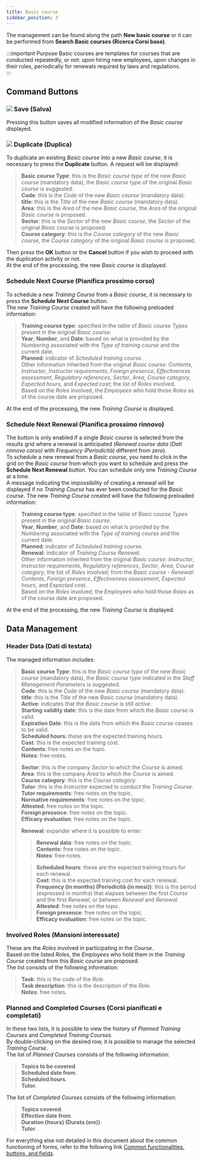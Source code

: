 ```yaml
---
title: Basic course
sidebar_position: 3
---
```


The management can be found along the path **New basic course** or it can be performed from **Search Basic courses (Ricerca Corsi base)**.   


:::important Purpose
Basic courses are templates for courses that are conducted repeatedly, or not: upon hiring new employees, upon changes in their roles, periodically for renewals required by laws and regulations.   
:::


## Command Buttons


### ![](/img/neutral/common/save.png) Save (Salva)

Pressing this button saves all modified information of the *Basic course* displayed.   


### ![](/img/neutral/common/duplicate.png) Duplicate (Duplica)

To duplicate an existing *Basic course* into a new *Basic course*, it is necessary to press the **Duplicate** button. A request will be displayed:   
> **Basic course Type**: this is the *Basic course type* of the new *Basic course* (mandatory data), the *Basic course type* of the original *Basic course* is suggested.   
> **Code**: this is the *Code* of the new *Basic course* (mandatory data).   
> **title**: this is the *Title* of the new *Basic course* (mandatory data).   
> **Area**: this is the *Area* of the new *Basic course*, the *Area* of the original *Basic course* is proposed.   
> **Sector**: this is the *Sector* of the new *Basic course*, the *Sector* of the original *Basic course* is proposed.   
> **Course category**: this is the *Course category* of the new *Basic course*, the *Course category* of the original *Basic course* is proposed.   

Then press the **OK** button or the **Cancel** button if you wish to proceed with the duplication activity or not.   
At the end of the processing, the new *Basic course* is displayed.


### Schedule Next Course (Pianifica prossimo corso)

To schedule a new *Training Course* from a *Basic course*, it is necessary to press the **Schedule Next Course** button.   
The new *Training Course* created will have the following preloaded information:   
> **Training course type**: specified in the table of *Basic course Types* present in the original *Basic course*.   
> **Year**, **Number**, and **Date**: based on what is provided by the *Numbering* associated with the *Type of training course* and the current date.   
> **Planned**: indicator of *Scheduled training course*.   
> Other information inherited from the original *Basic course*: *Contents*, *Instructor*, *Instructor requirements*, *Foreign presence*, *Effectiveness assessment*, *Regulatory references*, *Sector*, *Area*, *Course category*, *Expected hours*, and *Expected cost*; the list of *Roles* involved.   
> Based on the *Roles* involved, the *Employees* who hold those *Roles* as of the course date are proposed.   

At the end of the processing, the new *Training Course* is displayed.

### Schedule Next Renewal (Pianifica prossimo rinnovo)

The button is only enabled if a single *Basic course* is selected from the results grid where a renewal is anticipated (*Renewal course data (Dati rinnovo corso)* with *Frequency (Periodicità)* different from *zero*).   
To schedule a new renewal from a *Basic course*, you need to click in the grid on the *Basic course* from which you want to schedule and press the **Schedule Next Renewal** button. You can schedule only one *Training Course* at a time.   
A message indicating the impossibility of creating a renewal will be displayed if no *Training Course* has ever been conducted for the *Basic course*. 
The new *Training Course* created will have the following preloaded information:   
> **Training course type**: specified in the table of *Basic course Types* present in the original *Basic course*.   
> **Year**, **Number**, and **Date**: based on what is provided by the *Numbering* associated with the *Type of training course* and the current date.   
> **Planned**: indicator of *Scheduled training course*.   
> **Renewal**: indicator of *Training Course Renewal*.   
> Other information inherited from the original *Basic course*: *Instructor*, *Instructor requirements*, *Regulatory references*, *Sector*, *Area*, *Course category*, the list of *Roles* involved; from the *Basic course - Renewal*: *Contents*, *Foreign presence*, *Effectiveness assessment*, *Expected hours*, and *Expected cost*.   
> Based on the *Roles* involved, the *Employees* who hold those *Roles* as of the course date are proposed.   

At the end of the processing, the new *Training Course* is displayed.


## Data Management


### Header Data (Dati di testata)

The managed information includes:   
> **Basic course Type**: this is the *Basic course type* of the new *Basic course* (mandatory data), the *Basic course type* indicated in the *Staff Management Parameters* is suggested.   
> **Code**: this is the *Code* of the new *Basic course* (mandatory data).   
> **title**: this is the *Title* of the new *Basic course* (mandatory data).   
> **Active**: indicates that the *Basic course* is still *active*.   
> **Starting validity date**: this is the date from which the *Basic course* is valid.   
> **Expiration Date**: this is the date from which the *Basic course* ceases to be valid.   
> **Scheduled hours**: these are the expected training hours.   
> **Cost**: this is the expected training cost.   
> **Contents**: free notes on the topic.   
> **Notes**: free notes.   
>   
> **Sector**: this is the company *Sector* to which the *Course* is aimed.   
> **Area**: this is the company *Area* to which the *Course* is aimed.   
> **Course category**: this is the *Course category*.   
> **Tutor**: this is the *Instructor* expected to conduct the *Training Course*.   
> **Tutor requirements**: free notes on the topic.   
> **Normative requirements**: free notes on the topic.   
> **Attested**: free notes on the topic.   
> **Foreign presence**: free notes on the topic.   
> **Efficacy evaluation**: free notes on the topic.   
>
> **Renewal**: expander where it is possible to enter:   
>
>> **Renewal data**: free notes on the topic.   
>> **Contents**: free notes on the topic.   
>> **Notes**: free notes.   
>
>> **Scheduled hours**: these are the expected training hours for each renewal.   
>> **Cost**: this is the expected training cost for each renewal.   
>> **Frequency (in months) (Periodicità (in mesi))**: this is the period (expressed in months) that elapses between the first *Course* and the first *Renewal*, or between *Renewal* and *Renewal*.   
>> **Attested**: free notes on the topic.   
>> **Foreign presence**: free notes on the topic.   
>> **Efficacy evaluation**: free notes on the topic.   


### Involved Roles (Mansioni interessate)

These are the *Roles* involved in participating in the *Course*.   
Based on the listed *Roles*, the *Employees* who hold them in the *Training Course* created from this *Basic course* are proposed.   
The list consists of the following information:   
> **Task**: this is the code of the *Role*.   
> **Task description**: this is the description of the *Role*.   
> **Notes**: free notes.   


### Planned and Completed Courses (Corsi pianificati e completati)

In these two lists, it is possible to view the history of *Planned Training Courses* and *Completed Training Courses*.   
By double-clicking on the desired row, it is possible to manage the selected *Training Course*.   
The list of *Planned Courses* consists of the following information:   
> **Topics to be covered**.   
> **Scheduled date from**.   
> **Scheduled hours**.   
> **Tutor**.   

The list of *Completed Courses* consists of the following information:   
> **Topics covered**.   
> **Effective date from**.   
> **Duration (hours) (Durata (ore))**.   
> **Tutor**.   


For everything else not detailed in this document about the common functioning of forms, refer to the following link [Common functionalities, buttons, and fields](/docs/guide/common).